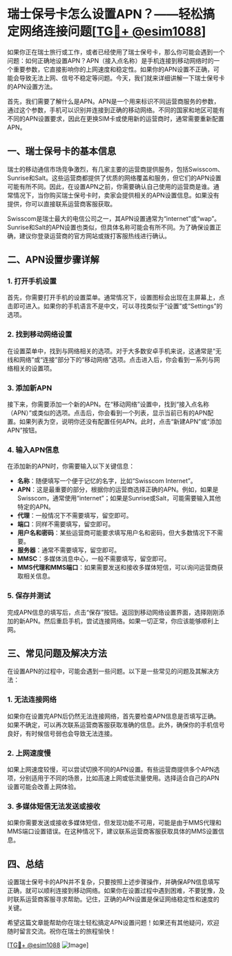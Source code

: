 # 瑞士保号卡怎么设置APN？——轻松搞定网络连接问题[[TG💪+ @esim1088](https://t.me/s/esim1088)]

如果你正在瑞士旅行或工作，或者已经使用了瑞士保号卡，那么你可能会遇到一个问题：如何正确地设置APN？APN（接入点名称）是手机连接到移动网络时的一个重要参数，它直接影响你的上网速度和稳定性。如果你的APN设置不正确，可能会导致无法上网、信号不稳定等问题。今天，我们就来详细讲解一下瑞士保号卡的APN设置方法。

首先，我们需要了解什么是APN。APN是一个用来标识不同运营商服务的参数，通过这个参数，手机可以识别并连接到正确的移动网络。不同的国家和地区可能有不同的APN设置要求，因此在更换SIM卡或使用新的运营商时，通常需要重新配置APN。

## 一、瑞士保号卡的基本信息

瑞士的移动通信市场竞争激烈，有几家主要的运营商提供服务，包括Swisscom、Sunrise和Salt。这些运营商都提供了优质的网络覆盖和服务，但它们的APN设置可能有所不同。因此，在设置APN之前，你需要确认自己使用的运营商是谁。通常情况下，当你购买瑞士保号卡时，卖家会提供相关的APN设置信息。如果没有提供，你可以直接联系运营商客服获取。

Swisscom是瑞士最大的电信公司之一，其APN设置通常为“internet”或“wap”。Sunrise和Salt的APN设置也类似，但具体名称可能会有所不同。为了确保设置正确，建议你登录运营商的官方网站或拨打客服热线进行确认。

## 二、APN设置步骤详解

### 1. 打开手机设置

首先，你需要打开手机的设置菜单。通常情况下，设置图标会出现在主屏幕上，点击即可进入。如果你的手机语言不是中文，可以寻找类似于“设置”或“Settings”的选项。

### 2. 找到移动网络设置

在设置菜单中，找到与网络相关的选项。对于大多数安卓手机来说，这通常是“无线和网络”或“连接”部分下的“移动网络”选项。点击进入后，你会看到一系列与网络相关的设置项。

### 3. 添加新APN

接下来，你需要添加一个新的APN。在“移动网络”设置中，找到“接入点名称（APN）”或类似的选项。点击后，你会看到一个列表，显示当前已有的APN配置。如果列表为空，说明你还没有配置任何APN。此时，点击“新建APN”或“添加APN”按钮。

### 4. 输入APN信息

在添加新的APN时，你需要输入以下关键信息：

- **名称**：随便填写一个便于记忆的名字，比如“Swisscom Internet”。
- **APN**：这是最重要的部分，根据你的运营商选择正确的APN。例如，如果是Swisscom，通常使用“internet”；如果是Sunrise或Salt，可能需要输入其他特定的APN。
- **代理**：一般情况下不需要填写，留空即可。
- **端口**：同样不需要填写，留空即可。
- **用户名和密码**：某些运营商可能要求填写用户名和密码，但大多数情况下不需要。
- **服务器**：通常不需要填写，留空即可。
- **MMSC**：多媒体消息中心，一般不需要填写，留空即可。
- **MMS代理和MMS端口**：如果需要发送和接收多媒体短信，可以询问运营商获取相关信息。

### 5. 保存并测试

完成APN信息的填写后，点击“保存”按钮。返回到移动网络设置界面，选择刚刚添加的新APN。然后重启手机，尝试连接网络。如果一切正常，你应该能够顺利上网。

## 三、常见问题及解决方法

在设置APN的过程中，可能会遇到一些问题。以下是一些常见的问题及其解决方法：

### 1. 无法连接网络

如果你在设置完APN后仍然无法连接网络，首先要检查APN信息是否填写正确。如果不确定，可以再次联系运营商客服获取准确的信息。此外，确保你的手机信号良好，有时候信号弱也会导致无法连接。

### 2. 上网速度慢

如果上网速度较慢，可以尝试切换不同的APN设置。有些运营商提供多个APN选项，分别适用于不同的场景，比如高速上网或低流量使用。选择适合自己的APN设置可能会改善上网体验。

### 3. 多媒体短信无法发送或接收

如果你需要发送或接收多媒体短信，但发现功能不可用，可能是由于MMS代理和MMS端口设置错误。在这种情况下，建议联系运营商客服获取具体的MMS设置信息。

## 四、总结

设置瑞士保号卡的APN并不复杂，只要按照上述步骤操作，并确保APN信息填写正确，就可以顺利连接到移动网络。如果你在设置过程中遇到困难，不要犹豫，及时联系运营商客服寻求帮助。记住，正确的APN设置是保证网络稳定性和速度的关键。

希望这篇文章能帮助你在瑞士轻松搞定APN设置问题！如果还有其他疑问，欢迎随时留言交流。祝你在瑞士的旅程愉快！

[[TG💪+ @esim1088](https://t.me/s/esim1088) ![Image](https://i.postimg.cc/4NQfJmqS/Snipaste-2025-05-13-00-14-12.png)]